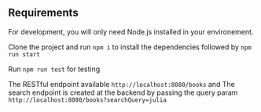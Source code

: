 ## Requirements

For development, you will only need Node.js installed in your environement.

Clone the project and run  `npm i` to install the dependencies followed by `npm run start`

Run `npm run test` for testing

The RESTful endpoint available `http://localhost:8080/books` and The search endpoint is created at the backend by passing the query param `http://localhost:8080/books?searchQuery=julia`



